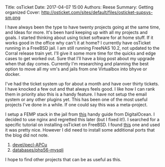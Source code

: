 Title: osTicket
Date: 2017-04-07 15:00
Authors: Reese
Summary: Getting organized
Cover: http://osticket.com/sites/default/files/osticket-supsys-sm.png
 
I have always been the type to have twenty projects going at the same time, and Ideas for more. It's been hard keeping up with all my projects and goals. I started thinking about using ticket software for at home stuff. If it works good in the office why can't it at home? I currently have osTicket running in a FreeBSD jail. I am still running FreeNAS 10.2, not updated to the Corral release train yet. I'll give it some more time for the quicks and edge cases to get worked out.
Sure that I'll have a blog post about my upgrade when that day comes. Currently I'm researching and planning the best option to move all my vm's and jails from one Virtualbox into bhyve or docker.

I've had the ticket system up for about a month and have over thirty tickets. I have knocked a few out and that always feels good. I like how I can rank them in priority also this is a handy feature. I have not setup the email system or any other plugins yet. This has been one of the most useful projects I've done in a while. If one could say this was a meta-project.

I setup a FEMP stack in the jail from [this](https://www.digitalocean.com/community/tutorials/how-to-install-an-nginx-mysql-and-php-femp-stack-on-freebsd-10-1) handy guide from DigitalOcean. I decided to use nginx and regretted this later (but I fixed it!). I searched for a specific tutorial on installing osTicket on FreeBSD. I found [this](https://jombsd.blogspot.com/2016/02/how-to-install-osticket-freebsd.html) one and used it was pretty nice. However I did need to install some
additional ports that the blog did not note. 

1. [devel/pecl-APCu](https://www.freshports.org/devel/pecl-APCu/) 
2. [databases/php56-mysqli](https://www.freshports.org/databases/php56-mysqli/)

I hope to find other projects that can be as useful as this.
